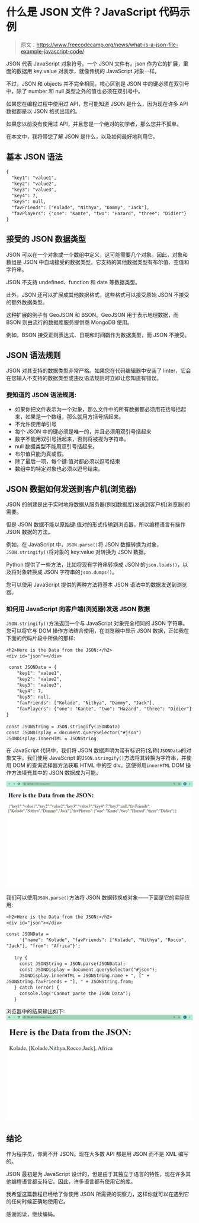 # 什么是 JSON 文件？JavaScript 代码示例

> 原文：<https://www.freecodecamp.org/news/what-is-a-json-file-example-javascript-code/>

JSON 代表 JavaScript 对象符号。一个 JSON 文件有。json 作为它的扩展，里面的数据用 key:value 对表示，就像传统的 JavaScript 对象一样。

不过，JSON 和 objects 并不完全相同。核心区别是 JSON 中的键必须在双引号中，除了 number 和 null 类型之外的值也必须在双引号中。

如果您在编程过程中使用过 API，您可能知道 JSON 是什么，因为现在许多 API 数据都是以 JSON 格式出现的。

如果您以前没有使用过 API，并且您是一个绝对的初学者，那么您并不孤单。

在本文中，我将带您了解 JSON 是什么，以及如何最好地利用它。

## 基本 JSON 语法

```
{
  "key1": "value1",
  "key2": "value2",
  "key3": "value3",
  "key4": 7,
  "key5": null,
  "favFriends": ["Kolade", "Nithya", "Dammy", "Jack"],
  "favPlayers": {"one": "Kante", "two": "Hazard", "three": "Didier"}
} 
```

## 接受的 JSON 数据类型

JSON 可以在一个对象或一个数组中定义，这可能需要几个对象。因此，对象和数组是 JSON 中自动接受的数据类型。它支持的其他数据类型有布尔值、空值和字符串。

JSON 不支持 undefined、function 和 date 等数据类型。

此外，JSON 还可以扩展成其他数据格式，这些格式可以接受原始 JSON 不接受的额外数据类型。

这种扩展的例子有 GeoJSON 和 BSON。GeoJSON 用于表示地理数据，而 BSON 则由流行的数据库服务提供商 MongoDB 使用。

例如，BSON 接受正则表达式、日期和时间戳作为数据类型，而 JSON 不接受。

## JSON 语法规则

JSON 对其支持的数据类型非常严格。如果您在代码编辑器中安装了 linter，它会在您输入不支持的数据类型或违反语法规则时立即让您知道有错误。

### 要知道的 JSON 语法规则:

*   如果你把文件表示为一个对象，那么文件中的所有数据都必须用花括号括起来，如果是一个数组，那么就用方括号括起来。
*   不允许使用单引号
*   每个 JSON 中的键必须是唯一的，并且必须用双引号括起来
*   数字不能用双引号括起来，否则将被视为字符串。
*   null 数据类型不能用双引号括起来。
*   布尔值只能为真或假。
*   除了最后一项，每个键:值对都必须以逗号结束
*   数组中的特定对象也必须以逗号结束。

## JSON 数据如何发送到客户机(浏览器)

JSON 的创建是出于实时地将数据从服务器(例如数据库)发送到客户机(浏览器)的需要。

但是 JSON 数据不能以原始键:值对的形式传输到浏览器，所以编程语言有操作 JSON 数据的方法。

例如，在 JavaScript 中，`JSON.parse()`将 JSON 数据转换为对象，`JSON.stringify()`将对象的 key:value 对转换为 JSON 数据。

Python 提供了一些方法，比如将现有字符串转换成 JSON 的`json.loads()`，以及将对象转换成 JSON 字符串的`json.dumps()`。

您可以使用 JavaScript 提供的两种方法将基本 JSON 语法中的数据发送到浏览器。

### 如何用 JavaScript 向客户端(浏览器)发送 JSON 数据

`JSON.stringify()`方法返回一个与 JavaScript 对象完全相同的 JSON 字符串。您可以将它与 DOM 操作方法结合使用，在浏览器中显示 JSON 数据，正如我在下面的代码片段中所做的那样:

```
<h2>Here is the Data from the JSON:</h2> 
<div id="json"></div> 
```

```
 const JSONData = {
    "key1": "value1",
    "key2": "value2",
    "key3": "value3",
    "key4": 7,
    "key5": null,
    "favFriends": ["Kolade", "Nithya", "Dammy", "Jack"],
    "favPlayers": {"one": "Kante", "two": "Hazard", "three": "Didier"}
}

const JSONString = JSON.stringify(JSONData)
const JSONDisplay = document.querySelector("#json")
JSONDisplay.innerHTML = JSONString 
```

在 JavaScript 代码中，我们将 JSON 数据声明为带有标识符(名称)`JSONData`的对象文字。我们使用 JavaScript 的`JSON.stringify()`方法将其转换为字符串，并使用 DOM 的查询选择器方法获取 HTML 中的空 div。这使得用`innerHTML` DOM 操作方法填充其中的 JSON 数据成为可能。

![json-stringify-method](img/cee092680e88aa380c841ddebbfa931d.png)

我们可以使用`JSON.parse()`方法将 JSON 数据转换成对象——下面是它的实际应用:

```
<h2>Here is the Data from the JSON:</h2>
<div id="json"></div> 
```

```
const JSONData =
     '{"name": "Kolade", "favFriends": ["Kolade", "Nithya", "Rocco", "Jack"], "from": "Africa"}';

   try {
     const JSONString = JSON.parse(JSONData);
     const JSONDisplay = document.querySelector("#json");
     JSONDisplay.innerHTML = JSONString.name + ", [" + JSONString.favFriends + "], " + JSONString.from;
   } catch (error) {
     console.log("Cannot parse the JSON Data");
   } 
```

浏览器中的结果输出如下:
![json-parse-method](img/d5fbf7320036a929f99742be0e675a29.png)

## 结论

作为程序员，你离不开 JSON。现在大多数 API 都是用 JSON 而不是 XML 编写的。

JSON 最初是为 JavaScript 设计的，但是由于其独立于语言的特性，现在许多其他编程语言都支持它。因此，许多语言都有使用它的库。

我希望这篇教程已经给了你使用 JSON 所需要的洞察力，这样你就可以在遇到它的任何时候正确地使用它。

感谢阅读，继续编码。